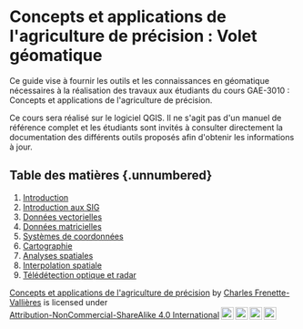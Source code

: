 # Concepts et applications de l'agriculture de précision : Volet géomatique

Ce guide vise à fournir les outils et les connaissances en géomatique nécessaires à la réalisation des travaux aux étudiants du cours GAE-3010 : Concepts et applications de l'agriculture de précision. 

Ce cours sera réalisé sur le logiciel QGIS. Il ne s'agit pas d'un manuel de référence complet et les étudiants sont invités à consulter directement la documentation des différents outils proposés afin d'obtenir les informations à jour.

## Table des matières {.unnumbered}

1. [Introduction](https://chavalli.github.io/agriculture-de-precision/index.html)
2. [Introduction aux SIG](https://chavalli.github.io/agriculture-de-precision/sig.html)
3. [Données vectorielles](https://chavalli.github.io/agriculture-de-precision/vector.html)
4. [Données matricielles](https://chavalli.github.io/agriculture-de-precision/raster.html)
5. [Systèmes de coordonnées](https://chavalli.github.io/agriculture-de-precision/src.html)
6. [Cartographie](https://chavalli.github.io/agriculture-de-precision/carto.html)
7. [Analyses spatiales](https://chavalli.github.io/agriculture-de-precision/analyses-spatiales.html)
8. [Interpolation spatiale](https://chavalli.github.io/agriculture-de-precision/interpolation.html)
9. [Télédétection optique et radar](https://chavalli.github.io/agriculture-de-precision/teledetection.html)

<p xmlns:cc="http://creativecommons.org/ns#" xmlns:dct="http://purl.org/dc/terms/"><a property="dct:title" rel="cc:attributionURL" href="https://chavalli.github.io/agriculture-de-precision/">Concepts et applications de l'agriculture de précision</a> by <a rel="cc:attributionURL dct:creator" property="cc:attributionName" href="https://github.com/chavalli/agriculture-de-precision">Charles Frenette-Vallières</a> is licensed under <a href="http://creativecommons.org/licenses/by-nc-sa/4.0/?ref=chooser-v1" target="_blank" rel="license noopener noreferrer" style="display:inline-block;">Attribution-NonCommercial-ShareAlike 4.0 International<img style="height:22px!important;margin-left:3px;vertical-align:text-bottom;" src="https://mirrors.creativecommons.org/presskit/icons/cc.svg?ref=chooser-v1"><img style="height:22px!important;margin-left:3px;vertical-align:text-bottom;" src="https://mirrors.creativecommons.org/presskit/icons/by.svg?ref=chooser-v1"><img style="height:22px!important;margin-left:3px;vertical-align:text-bottom;" src="https://mirrors.creativecommons.org/presskit/icons/nc.svg?ref=chooser-v1"><img style="height:22px!important;margin-left:3px;vertical-align:text-bottom;" src="https://mirrors.creativecommons.org/presskit/icons/sa.svg?ref=chooser-v1"></a></p>